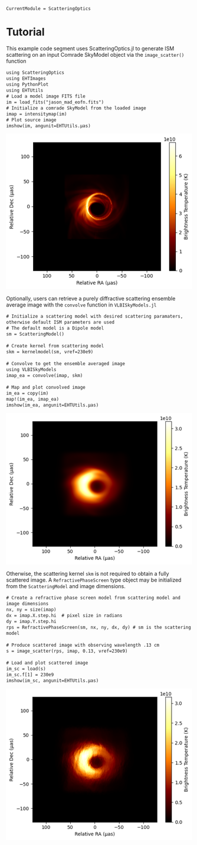 ```@meta
CurrentModule = ScatteringOptics
```

# Tutorial
This example code segment uses ScatteringOptics.jl to generate ISM scattering on an input Comrade SkyModel object
via the `image_scatter()` function


```@example 1
using ScatteringOptics
using EHTImages
using PythonPlot
using EHTUtils
# Load a model image FITS file
im = load_fits("jason_mad_eofn.fits")
# Initialize a comrade SkyModel from the loaded image
imap = intensitymap(im)
# Plot source image
imshow(im, angunit=EHTUtils.μas)
```
![fig](images/src.png)

Optionally, users can retrieve a purely diffractive scattering ensemble average image with the `convolve` function in `VLBISkyModels.jl`

```@example 1
# Initialize a scattering model with desired scattering paramaters, otherwise default ISM parameters are used
# The default model is a Dipole model
sm = ScatteringModel()

# Create kernel from scattering model
skm = kernelmodel(sm, νref=230e9)

# Convolve to get the ensemble averaged image
using VLBISkyModels
imap_ea = convolve(imap, skm)

# Map and plot convolved image
im_ea = copy(im)
map!(im_ea, imap_ea)
imshow(im_ea, angunit=EHTUtils.μas)
```
![fig](images/ea.png)

Otherwise, the scattering kernel `skm` is not required to obtain a fully scattered image. A `RefractivePhaseScreen` type object may 
be initialized from the `ScatteringModel` and image dimensions. 

```@example 1
# Create a refractive phase screen model from scattering model and image dimensions
nx, ny = size(imap) 
dx = imap.X.step.hi  # pixel size in radians
dy = imap.Y.step.hi 
rps = RefractivePhaseScreen(sm, nx, ny, dx, dy) # sm is the scattering model

# Produce scattered image with observing wavelength .13 cm
s = image_scatter(rps, imap, 0.13, νref=230e9)

# Load and plot scattered image
im_sc = load(s)
im_sc.f[1] = 230e9
imshow(im_sc, angunit=EHTUtils.μas)
```
![fig](images/avg.png)